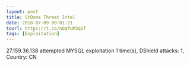 ```yaml
---
layout: post
title: StDoms Threat Intel
date: 2018-07-09 00:01:21
tourl: https://t.co/nQqfuM3qSf
tags: [Exploitation]
---
```

27.159.36.138 attempted MYSQL exploitation 1 time(s), DShield attacks: 1, Country: CN